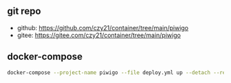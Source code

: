## git repo
  - github: https://github.com/czy21/container/tree/main/piwigo
  - gitee: https://gitee.com/czy21/container/tree/main/piwigo
## docker-compose
```bash
docker-compose --project-name piwigo --file deploy.yml up --detach --remove-orphans
```